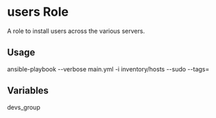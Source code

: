 # users Role

A role to install users across the various servers.

## Usage

ansible-playbook --verbose main.yml -i inventory/hosts --sudo --tags=

## Variables

devs_group
